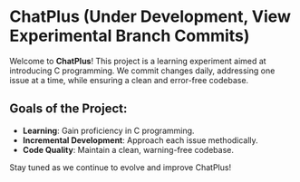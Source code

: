 # ChatPlus (Under Development, View Experimental Branch Commits)

Welcome to **ChatPlus**! This project is a learning experiment aimed at introducing C programming. We commit changes daily, addressing one issue at a time, while ensuring a clean and error-free codebase.

## Goals of the Project:
- **Learning**: Gain proficiency in C programming.
- **Incremental Development**: Approach each issue methodically.
- **Code Quality**: Maintain a clean, warning-free codebase.

Stay tuned as we continue to evolve and improve ChatPlus!
